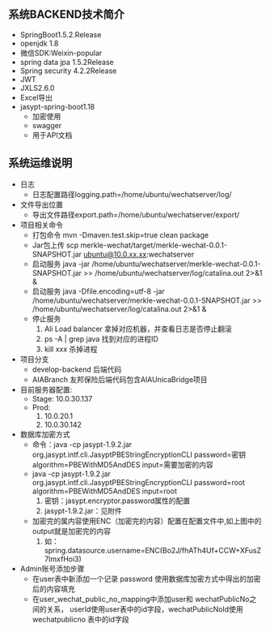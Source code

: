 ## 系统BACKEND技术简介
- SpringBoot1.5.2.Release
- openjdk 1.8
- 微信SDK:Weixin-popular
- spring data jpa 1.5.2Release
- Spring security 4.2.2Release
- JWT
- JXLS2.6.0
- Excel导出
- jasypt-spring-boot1.18
  - 加密使用
  - swagger
  - 用于API文档

## 系统运维说明
- 日志
  - 日志配置路径logging.path=/home/ubuntu/wechatserver/log/
- 文件导出位置
  - 导出文件路径export.path=/home/ubuntu/wechatserver/export/
- 项目相关命令
  - 打包命令 mvn -Dmaven.test.skip=true clean package
  - Jar包上传 scp merkle-wechat/target/merkle-wechat-0.0.1-SNAPSHOT.jar ubuntu@10.0.xx.xx:wechatserver
  - 启动服务 java -jar /home/ubuntu/wechatserver/merkle-wechat-0.0.1-SNAPSHOT.jar >> /home/ubuntu/wechatserver/log/catalina.out 2>&1 &
  - 启动服务 java -Dfile.encoding=utf-8 -jar /home/ubuntu/wechatserver/merkle-wechat-0.0.1-SNAPSHOT.jar >> /home/ubuntu/wechatserver/log/catalina.out 2>&1 &
  - 停止服务 
    1.  Ali Load balancer 拿掉对应机器，并查看日志是否停止翻滚
    2.  ps -A | grep java 找到对应的进程ID
    3.  kill xxx 杀掉进程
- 项目分支
  - develop-backend 后端代码
  - AIABranch  友邦保险后端代码包含AIAUnicaBridge项目
- 目前服务器配置:
  - Stage: 10.0.30.137
  - Prod:
    1.  10.0.20.1
    2.  10.0.30.142
- 数据库加密方式
  - 命令：java -cp jasypt-1.9.2.jar org.jasypt.intf.cli.JasyptPBEStringEncryptionCLI password=密钥 algorithm=PBEWithMD5AndDES input=需要加密的内容
  - java -cp jasypt-1.9.2.jar org.jasypt.intf.cli.JasyptPBEStringEncryptionCLI password=root algorithm=PBEWithMD5AndDES input=root
    1.  密钥：jasypt.encryptor.password属性的配置
    2.  jasypt-1.9.2.jar：见附件
  - 加密完的属内容使用ENC（加密完的内容）配置在配置文件中,如上图中的output就是加密完的内容
    1.  如：spring.datasource.username=ENC(Bo2J/fhATh4Uf+CCW+XFusZ7ImxfHoi3)
- Admin账号添加步骤
  - 在user表中新添加一个记录 password 使用数据库加密方式中得出的加密后的内容填充
  - 在user_wechat_public_no_mapping中添加user和 wechatPublicNo之间的关系， userId使用user表中的id字段，wechatPublicNoId使用wechatpublicno 表中的id字段

